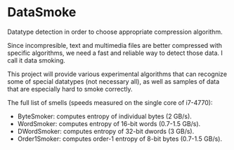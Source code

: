 DataSmoke
=========

Datatype detection in order to choose appropriate compression algorithm.

Since incompresible, text and multimedia files are better compressed with specific algorithms, we need a fast and reliable way to detect those data. I call it data smoking.

This project will provide various experimental algorithms that can recognize some of special datatypes (not necessary all), as well as samples of data that are especially hard to smoke correctly.


The full list of smells (speeds measured on the single core of i7-4770):

- ByteSmoker: computes entropy of individual bytes (2 GB/s).
- WordSmoker: computes entropy of 16-bit words (0.7-1.5 GB/s).
- DWordSmoker: computes entropy of 32-bit dwords (3 GB/s).
- Order1Smoker: computes order-1 entropy of 8-bit bytes (0.7-1.5 GB/s).
